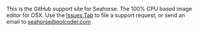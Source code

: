 This is the GitHub support site for Seahorse. The 100% CPU based image editor for OSX. Use the [Issues Tab](https://github.com/eolcoderllc/Seahorse/issues) to file a support request, or send an email to [seahorse@eolcoder.com](mailto:seahorse@eolcoder.com)
